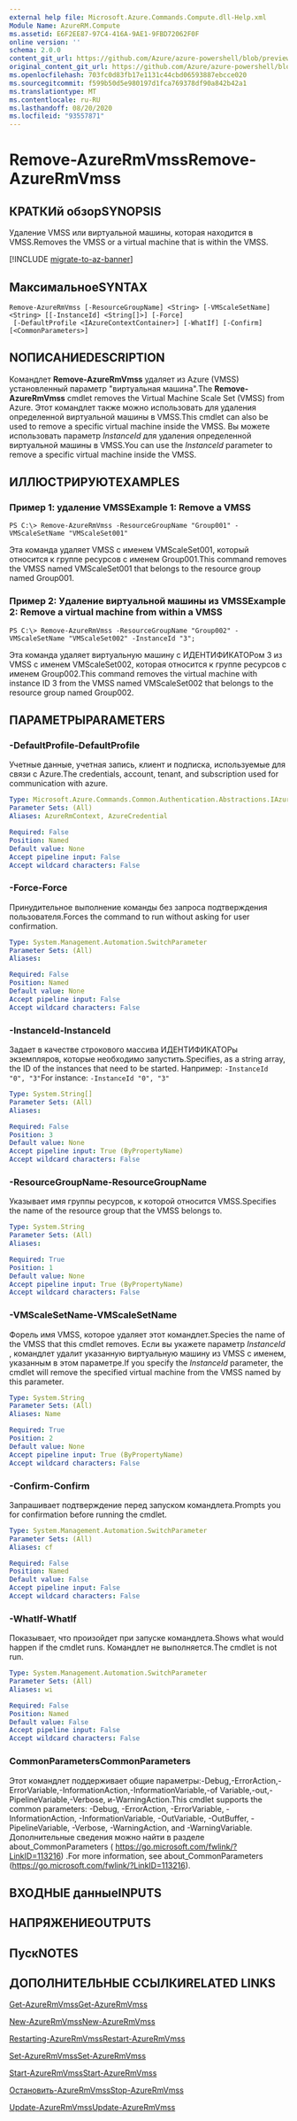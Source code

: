 ```yaml
---
external help file: Microsoft.Azure.Commands.Compute.dll-Help.xml
Module Name: AzureRM.Compute
ms.assetid: E6F2EE87-97C4-416A-9AE1-9FBD72062F0F
online version: ''
schema: 2.0.0
content_git_url: https://github.com/Azure/azure-powershell/blob/preview/src/ResourceManager/Compute/Stack/Commands.Compute/help/Remove-AzureRmVmss.md
original_content_git_url: https://github.com/Azure/azure-powershell/blob/preview/src/ResourceManager/Compute/Stack/Commands.Compute/help/Remove-AzureRmVmss.md
ms.openlocfilehash: 703fc0d83fb17e1131c44cbd06593887ebcce020
ms.sourcegitcommit: f599b50d5e980197d1fca769378df90a842b42a1
ms.translationtype: MT
ms.contentlocale: ru-RU
ms.lasthandoff: 08/20/2020
ms.locfileid: "93557871"
---
```

# <span data-ttu-id="f4757-101">Remove-AzureRmVmss</span><span class="sxs-lookup"><span data-stu-id="f4757-101">Remove-AzureRmVmss</span></span>

## <span data-ttu-id="f4757-102">КРАТКИй обзор</span><span class="sxs-lookup"><span data-stu-id="f4757-102">SYNOPSIS</span></span>
<span data-ttu-id="f4757-103">Удаление VMSS или виртуальной машины, которая находится в VMSS.</span><span class="sxs-lookup"><span data-stu-id="f4757-103">Removes the VMSS or a virtual machine that is within the VMSS.</span></span>

[!INCLUDE [migrate-to-az-banner](../../includes/migrate-to-az-banner.md)]

## <span data-ttu-id="f4757-104">Максимальное</span><span class="sxs-lookup"><span data-stu-id="f4757-104">SYNTAX</span></span>

```
Remove-AzureRmVmss [-ResourceGroupName] <String> [-VMScaleSetName] <String> [[-InstanceId] <String[]>] [-Force]
 [-DefaultProfile <IAzureContextContainer>] [-WhatIf] [-Confirm] [<CommonParameters>]
```

## <span data-ttu-id="f4757-105">NОПИСАНИЕ</span><span class="sxs-lookup"><span data-stu-id="f4757-105">DESCRIPTION</span></span>
<span data-ttu-id="f4757-106">Командлет **Remove-AzureRmVmss** удаляет из Azure (VMSS) установленный параметр "виртуальная машина".</span><span class="sxs-lookup"><span data-stu-id="f4757-106">The **Remove-AzureRmVmss** cmdlet removes the Virtual Machine Scale Set (VMSS) from Azure.</span></span>
<span data-ttu-id="f4757-107">Этот командлет также можно использовать для удаления определенной виртуальной машины в VMSS.</span><span class="sxs-lookup"><span data-stu-id="f4757-107">This cmdlet can also be used to remove a specific virtual machine inside the VMSS.</span></span>
<span data-ttu-id="f4757-108">Вы можете использовать параметр *InstanceId* для удаления определенной виртуальной машины в VMSS.</span><span class="sxs-lookup"><span data-stu-id="f4757-108">You can use the *InstanceId* parameter to remove a specific virtual machine inside the VMSS.</span></span>

## <span data-ttu-id="f4757-109">ИЛЛЮСТРИРУЮТ</span><span class="sxs-lookup"><span data-stu-id="f4757-109">EXAMPLES</span></span>

### <span data-ttu-id="f4757-110">Пример 1: удаление VMSS</span><span class="sxs-lookup"><span data-stu-id="f4757-110">Example 1: Remove a VMSS</span></span>
```
PS C:\> Remove-AzureRmVmss -ResourceGroupName "Group001" -VMScaleSetName "VMScaleSet001"
```

<span data-ttu-id="f4757-111">Эта команда удаляет VMSS с именем VMScaleSet001, который относится к группе ресурсов с именем Group001.</span><span class="sxs-lookup"><span data-stu-id="f4757-111">This command removes the VMSS named VMScaleSet001 that belongs to the resource group named Group001.</span></span>

### <span data-ttu-id="f4757-112">Пример 2: Удаление виртуальной машины из VMSS</span><span class="sxs-lookup"><span data-stu-id="f4757-112">Example 2: Remove a virtual machine from within a VMSS</span></span>
```
PS C:\> Remove-AzureRmVmss -ResourceGroupName "Group002" -VMScaleSetName "VMScaleSet002" -InstanceId "3";
```

<span data-ttu-id="f4757-113">Эта команда удаляет виртуальную машину с ИДЕНТИФИКАТОРом 3 из VMSS с именем VMScaleSet002, которая относится к группе ресурсов с именем Group002.</span><span class="sxs-lookup"><span data-stu-id="f4757-113">This command removes the virtual machine with instance ID 3 from the VMSS named VMScaleSet002 that belongs to the resource group named Group002.</span></span>

## <span data-ttu-id="f4757-114">ПАРАМЕТРЫ</span><span class="sxs-lookup"><span data-stu-id="f4757-114">PARAMETERS</span></span>

### <span data-ttu-id="f4757-115">-DefaultProfile</span><span class="sxs-lookup"><span data-stu-id="f4757-115">-DefaultProfile</span></span>
<span data-ttu-id="f4757-116">Учетные данные, учетная запись, клиент и подписка, используемые для связи с Azure.</span><span class="sxs-lookup"><span data-stu-id="f4757-116">The credentials, account, tenant, and subscription used for communication with azure.</span></span>

```yaml
Type: Microsoft.Azure.Commands.Common.Authentication.Abstractions.IAzureContextContainer
Parameter Sets: (All)
Aliases: AzureRmContext, AzureCredential

Required: False
Position: Named
Default value: None
Accept pipeline input: False
Accept wildcard characters: False
```

### <span data-ttu-id="f4757-117">-Force</span><span class="sxs-lookup"><span data-stu-id="f4757-117">-Force</span></span>
<span data-ttu-id="f4757-118">Принудительное выполнение команды без запроса подтверждения пользователя.</span><span class="sxs-lookup"><span data-stu-id="f4757-118">Forces the command to run without asking for user confirmation.</span></span>

```yaml
Type: System.Management.Automation.SwitchParameter
Parameter Sets: (All)
Aliases: 

Required: False
Position: Named
Default value: None
Accept pipeline input: False
Accept wildcard characters: False
```

### <span data-ttu-id="f4757-119">-InstanceId</span><span class="sxs-lookup"><span data-stu-id="f4757-119">-InstanceId</span></span>
<span data-ttu-id="f4757-120">Задает в качестве строкового массива ИДЕНТИФИКАТОРы экземпляров, которые необходимо запустить.</span><span class="sxs-lookup"><span data-stu-id="f4757-120">Specifies, as a string array, the ID of the instances that need to be started.</span></span>
<span data-ttu-id="f4757-121">Например: `-InstanceId "0", "3"`</span><span class="sxs-lookup"><span data-stu-id="f4757-121">For instance: `-InstanceId "0", "3"`</span></span>

```yaml
Type: System.String[]
Parameter Sets: (All)
Aliases: 

Required: False
Position: 3
Default value: None
Accept pipeline input: True (ByPropertyName)
Accept wildcard characters: False
```

### <span data-ttu-id="f4757-122">-ResourceGroupName</span><span class="sxs-lookup"><span data-stu-id="f4757-122">-ResourceGroupName</span></span>
<span data-ttu-id="f4757-123">Указывает имя группы ресурсов, к которой относится VMSS.</span><span class="sxs-lookup"><span data-stu-id="f4757-123">Specifies the name of the resource group that the VMSS belongs to.</span></span>

```yaml
Type: System.String
Parameter Sets: (All)
Aliases: 

Required: True
Position: 1
Default value: None
Accept pipeline input: True (ByPropertyName)
Accept wildcard characters: False
```

### <span data-ttu-id="f4757-124">-VMScaleSetName</span><span class="sxs-lookup"><span data-stu-id="f4757-124">-VMScaleSetName</span></span>
<span data-ttu-id="f4757-125">Форель имя VMSS, которое удаляет этот командлет.</span><span class="sxs-lookup"><span data-stu-id="f4757-125">Species the name of the VMSS that this cmdlet removes.</span></span>
<span data-ttu-id="f4757-126">Если вы укажете параметр *InstanceId* , командлет удалит указанную виртуальную машину из VMSS с именем, указанным в этом параметре.</span><span class="sxs-lookup"><span data-stu-id="f4757-126">If you specify the *InstanceId* parameter, the cmdlet will remove the specified virtual machine from the VMSS named by this parameter.</span></span>

```yaml
Type: System.String
Parameter Sets: (All)
Aliases: Name

Required: True
Position: 2
Default value: None
Accept pipeline input: True (ByPropertyName)
Accept wildcard characters: False
```

### <span data-ttu-id="f4757-127">-Confirm</span><span class="sxs-lookup"><span data-stu-id="f4757-127">-Confirm</span></span>
<span data-ttu-id="f4757-128">Запрашивает подтверждение перед запуском командлета.</span><span class="sxs-lookup"><span data-stu-id="f4757-128">Prompts you for confirmation before running the cmdlet.</span></span>
```yaml
Type: System.Management.Automation.SwitchParameter
Parameter Sets: (All)
Aliases: cf

Required: False
Position: Named
Default value: False
Accept pipeline input: False
Accept wildcard characters: False
```

### <span data-ttu-id="f4757-129">-WhatIf</span><span class="sxs-lookup"><span data-stu-id="f4757-129">-WhatIf</span></span>
<span data-ttu-id="f4757-130">Показывает, что произойдет при запуске командлета.</span><span class="sxs-lookup"><span data-stu-id="f4757-130">Shows what would happen if the cmdlet runs.</span></span> <span data-ttu-id="f4757-131">Командлет не выполняется.</span><span class="sxs-lookup"><span data-stu-id="f4757-131">The cmdlet is not run.</span></span>
```yaml
Type: System.Management.Automation.SwitchParameter
Parameter Sets: (All)
Aliases: wi

Required: False
Position: Named
Default value: False
Accept pipeline input: False
Accept wildcard characters: False
```

### <span data-ttu-id="f4757-132">CommonParameters</span><span class="sxs-lookup"><span data-stu-id="f4757-132">CommonParameters</span></span>
<span data-ttu-id="f4757-133">Этот командлет поддерживает общие параметры:-Debug,-ErrorAction,-ErrorVariable,-InformationAction,-InformationVariable,-of Variable,-out,-PipelineVariable,-Verbose, и-WarningAction.</span><span class="sxs-lookup"><span data-stu-id="f4757-133">This cmdlet supports the common parameters: -Debug, -ErrorAction, -ErrorVariable, -InformationAction, -InformationVariable, -OutVariable, -OutBuffer, -PipelineVariable, -Verbose, -WarningAction, and -WarningVariable.</span></span> <span data-ttu-id="f4757-134">Дополнительные сведения можно найти в разделе about_CommonParameters ( https://go.microsoft.com/fwlink/?LinkID=113216) .</span><span class="sxs-lookup"><span data-stu-id="f4757-134">For more information, see about_CommonParameters (https://go.microsoft.com/fwlink/?LinkID=113216).</span></span>

## <span data-ttu-id="f4757-135">ВХОДНЫЕ данные</span><span class="sxs-lookup"><span data-stu-id="f4757-135">INPUTS</span></span>

## <span data-ttu-id="f4757-136">НАПРЯЖЕНИЕ</span><span class="sxs-lookup"><span data-stu-id="f4757-136">OUTPUTS</span></span>

## <span data-ttu-id="f4757-137">Пуск</span><span class="sxs-lookup"><span data-stu-id="f4757-137">NOTES</span></span>

## <span data-ttu-id="f4757-138">ДОПОЛНИТЕЛЬНЫЕ ССЫЛКИ</span><span class="sxs-lookup"><span data-stu-id="f4757-138">RELATED LINKS</span></span>

[<span data-ttu-id="f4757-139">Get-AzureRmVmss</span><span class="sxs-lookup"><span data-stu-id="f4757-139">Get-AzureRmVmss</span></span>](./Get-AzureRmVmss.md)

[<span data-ttu-id="f4757-140">New-AzureRmVmss</span><span class="sxs-lookup"><span data-stu-id="f4757-140">New-AzureRmVmss</span></span>](./New-AzureRmVmss.md)

[<span data-ttu-id="f4757-141">Restarting-AzureRmVmss</span><span class="sxs-lookup"><span data-stu-id="f4757-141">Restart-AzureRmVmss</span></span>](./Restart-AzureRmVmss.md)

[<span data-ttu-id="f4757-142">Set-AzureRmVmss</span><span class="sxs-lookup"><span data-stu-id="f4757-142">Set-AzureRmVmss</span></span>](./Set-AzureRmVmss.md)

[<span data-ttu-id="f4757-143">Start-AzureRmVmss</span><span class="sxs-lookup"><span data-stu-id="f4757-143">Start-AzureRmVmss</span></span>](./Start-AzureRmVmss.md)

[<span data-ttu-id="f4757-144">Остановить-AzureRmVmss</span><span class="sxs-lookup"><span data-stu-id="f4757-144">Stop-AzureRmVmss</span></span>](./Stop-AzureRmVmss.md)

[<span data-ttu-id="f4757-145">Update-AzureRmVmss</span><span class="sxs-lookup"><span data-stu-id="f4757-145">Update-AzureRmVmss</span></span>](./Update-AzureRmVmss.md)


